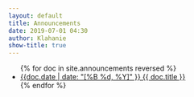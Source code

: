 ```yaml
---
layout: default
title: Announcements
date: 2019-07-01 04:30
author: Klahanie
show-title: true
---
```

<ul>
    {% for doc in site.announcements reversed %}
        <li><a href="{{ doc.url }}">{{doc.date | date: "[%B %d, %Y]" }} {{ doc.title }}</a></li>
    {% endfor %}
</ul>


